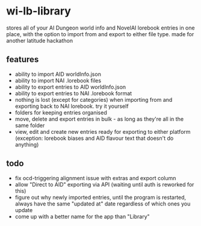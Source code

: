 # wi-lb-library
stores all of your AI Dungeon world info and NovelAI lorebook entries in one place, with the option to import from and export to either file type. made for another latitude hackathon
## features
* ability to import AID worldInfo.json
* ability to import NAI .lorebook files
* ability to export entries to AID worldInfo.json
* ability to export entries to NAI .lorebook format
* nothing is lost (except for categories) when importing from and exporting back to NAI lorebook. try it yourself
* folders for keeping entries organised
* move, delete and export entries in bulk - as long as they're all in the same folder
* view, edit and create new entries ready for exporting to either platform (exception: lorebook biases and AID flavour text that doesn't do anything)
## todo
* fix ocd-triggering alignment issue with extras and export column
* allow "Direct to AID" exporting via API (waiting until auth is reworked for this)
* figure out why newly imported entries, until the program is restarted, always have the same "updated at" date regardless of which ones you update
* come up with a better name for the app than "Library"